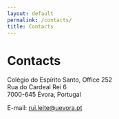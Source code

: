 ```yaml
---
layout: default
permalink: /contacts/
title: Contacts
---
```

# Contacts

Colégio do Espírito Santo, Office 252 \
Rua do Cardeal Rei 6 \
7000-645 Évora, Portugal

E-mail: rui.leite@uevora.pt
